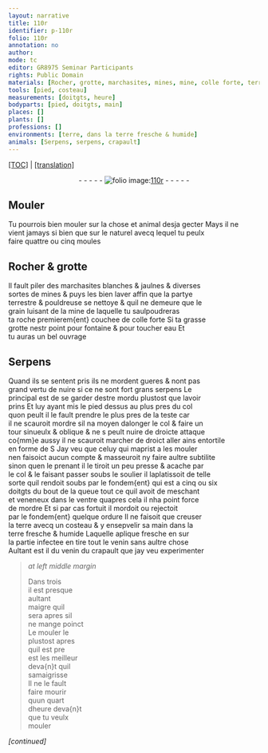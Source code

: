 ```yaml
---
layout: narrative
title: 110r
identifier: p-110r
folio: 110r
annotation: no
author:
mode: tc
editor: GR8975 Seminar Participants
rights: Public Domain
materials: [Rocher, grotte, marchasites, mines, mine, colle forte, terre]
tools: [pied, costeau]
measurements: [doitgts, heure]
bodyparts: [pied, doitgts, main]
places: []
plants: []
professions: []
environments: [terre, dans la terre fresche & humide]
animals: [Serpens, serpens, crapault]
---
```


<p><a href="{{ site.baseurl }}/diplomatic/">[TOC]</a> | <a href="{{ site.baseurl }}/texts/p-110r_tl/" target="_blank">[translation]</a></p><div class="folio" align="center">- - - - - <a href="http://gallica.bnf.fr/ark:/12148/btv1b10500001g/f225.image" target="_blank"><img src="https://cu-mkp.github.io/2017-workshop-edition/assets/photo-icon.png" alt="folio image: " style="display:inline-block; margin-bottom:-3px;"/>110r</a> - - - - - </div>  
  

## Mouler

 
Tu pourrois bien mouler sur la chose <span class="add">et animal</span> desja gecter Mays il ne<br/> vient jamays si bien que sur le naturel avecq lequel tu peulx<br/> faire quattre ou cinq moules
 
 
  

## <span class="m">Rocher</span> & <span class="m">grotte</span>

 
Il fault piler des <span class="m">marchasites</span> blanches & jaulnes & diverses<br/> sortes de <span class="m">mines</span> & puys les bien laver affin que la partye<br/> terrestre & pouldreuse se nettoye & quil ne demeure que le<br/> grain luisant de la <span class="m">mine</span> de laquelle tu saulpoudreras<br/> ta roche premierem{ent} couchee de <span class="m">colle forte</span> Si ta <span class="del">grasse</span><br/> <span class="m">grotte</span> nest<span class="del">r</span> point pour fontaine & pour toucher eau Et<br/> tu auras un bel ouvrage
 
 
  

## <span class="al">Serpens</span>

 
Quand ils se sentent pris ils ne mordent gueres & nont pas<br/> grand vertu de nuire si ce ne sont fort grans <span class="al">serpens</span> Le<br/> principal est de se garder destre mordu plustost que lavoir<br/> prins Et luy ayant mis le <span class="tl"><span class="bp">pied</span></span> dessus au plus pres du col<br/> quon peult il le fault prendre le plus pres de la teste car<br/> il ne scauroit mordre sil na moyen dalonger le col & faire un<br/> tour sinueulx & oblique & ne <span class="del">s</span> peult nuire de droicte attaque<br/> co{mm}e aussy il ne scauroit marcher de droict aller ains entortile<br/> en forme de S Jay veu que celuy qui maprist a les mouler<br/> nen faisoict aucun compte & masseuroit ny faire aultre subtilite<br/> sinon quen le prenant il le tiroit un peu presse & acache par<br/> le col & le faisant passer soubs le soulier il laplatissoit de telle<br/> sorte quil rendoit <span class="del">soubs</span> par le fondem{ent} qui est a cinq ou six<br/> <span class="ms"><span class="bp">doitgts</span></span> du bout de la queue tout ce quil avoit de meschant<br/> et veneneux dans le ventre quapres cela il nha point force<br/> de mordre Et si par cas fortuit il mordoit ou rejectoit<br/> par le fondem{ent} quelque ordure Il ne faisoit que creuser<br/> la <span class="env"><span class="m">terre</span></span> avecq un <span class="tl">costeau</span> & y ensepvelir sa <span class="bp">main</span> <span class="env">dans la<br/> <span class="m">terre</span> fresche & humide</span> Laquelle aplique fresche <span class="del">en</span> sur<br/> la <span class="md">partie infectee</span> en tire tout le venin sans aultre chose<br/> Aultant est il du venin du <span class="al">crapault</span> que jay veu experimenter
 
> *at left middle margin*
> 
> 
>   Dans trois<br/> il est presque<br/> aultant<br/> maigre quil<br/> sera apres sil<br/> ne mange poinct<br/> Le mouler le<br/> plustost apres<br/> quil est pre<br/> est les meilleur<br/> deva{n}t quil<br/> samaigrisse<br/> Il ne le fault<br/> faire mourir<br/> quun quart<br/> d<span class="ms">heure</span> deva{n}t<br/> que tu veulx<br/> mouler
 
*[continued]*
 
